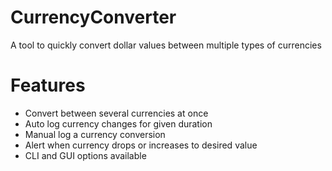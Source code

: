 # CurrencyConverter
A tool to quickly convert dollar values between multiple types of currencies  

# Features 
* Convert between several currencies at once 
* Auto log currency changes for given duration 
* Manual log a currency conversion 
* Alert when currency drops or increases to desired value 
* CLI and GUI options available 
